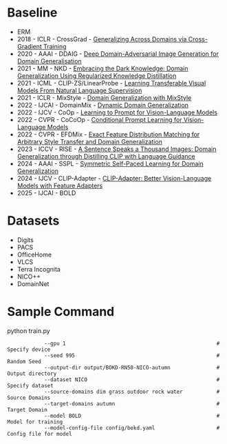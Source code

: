 # Baseline
* ERM
* 2018 - ICLR - CrossGrad - [Generalizing Across Domains via Cross-Gradient Training](https://openreview.net/forum?id=r1Dx7fbCW)
* 2020 - AAAI - DDAIG - [Deep Domain-Adversarial Image Generation for Domain Generalisation](https://arxiv.org/abs/2003.06054)
* 2021 - MM - NKD - [Embracing the Dark Knowledge: Domain Generalization Using Regularized Knowledge Distillation](https://dl.acm.org/doi/abs/10.1145/3474085.3475434)
* 2021 - ICML - CLIP-ZS/LinearProbe - [Learning Transferable Visual Models From Natural Language Supervision](https://proceedings.mlr.press/v139/radford21a.html)
* 2021 - ICLR - MixStyle - [Domain Generalization with MixStyle](https://openreview.net/forum?id=6xHJ37MVxxp)
* 2022 - IJCAI - DomainMix - [Dynamic Domain Generalization](https://arxiv.org/abs/2205.13913)
* 2022 - IJCV - CoOp - [Learning to Prompt for Vision-Language Models](https://arxiv.org/abs/2109.01134)
* 2022 - CVPR - CoCoOp - [Conditional Prompt Learning for Vision-Language Models](https://arxiv.org/abs/2203.05557)
* 2022 - CVPR - EFDMix - [Exact Feature Distribution Matching for Arbitrary Style Transfer and Domain Generalization](https://arxiv.org/abs/2203.07740)
* 2023 - ICCV - RISE - [A Sentence Speaks a Thousand Images: Domain Generalization through Distilling CLIP with Language Guidance](https://openaccess.thecvf.com/content/ICCV2023/html/Huang_A_Sentence_Speaks_a_Thousand_Images_Domain_Generalization_through_Distilling_ICCV_2023_paper.html)
* 2024 - AAAI - SSPL -  [Symmetric Self-Paced Learning for Domain Generalization](https://ojs.aaai.org/index.php/AAAI/article/view/29639)
* 2024 - IJCV - CLIP-Adapter - [CLIP-Adapter: Better Vision-Language Models with Feature Adapters](https://link.springer.com/article/10.1007/s11263-023-01891-x)
* 2025 - IJCAI - BOLD

# Datasets
* Digits
* PACS
* OfficeHome
* VLCS
* Terra Incognita
* NICO++
* DomainNet

# Sample Command

python train.py

                --gpu 1                                                 # Specify device
                --seed 995                                              # Random Seed
                --output-dir output/BOKD-RN50-NICO-autumn               # Output directory 
                --dataset NICO                                          # Specify dataset
                --source-domains dim grass outdoor rock water           # Source Domains
                --target-domains autumn                                 # Target Domain
                --model BOLD                                            # Model for training
                --model-config-file config/bokd.yaml                    # Config file for model
